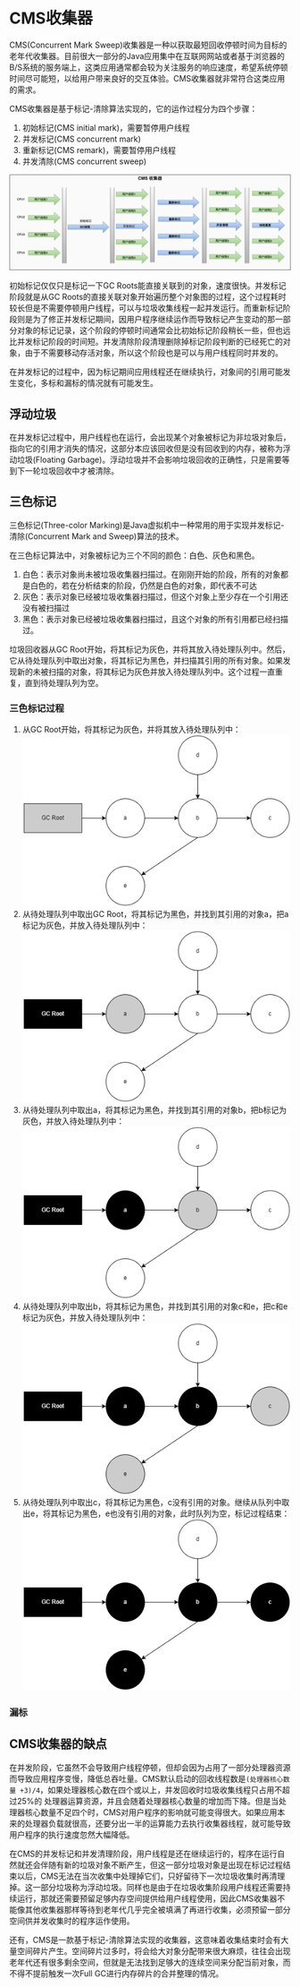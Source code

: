# CMS收集器

CMS(Concurrent Mark Sweep)收集器是一种以获取最短回收停顿时间为目标的老年代收集器。目前很大一部分的Java应用集中在互联网网站或者基于浏览器的B/S系统的服务端上，这类应用通常都会较为关注服务的响应速度，希望系统停顿时间尽可能短，以给用户带来良好的交互体验。CMS收集器就非常符合这类应用的需求。

CMS收集器是基于标记-清除算法实现的，它的运作过程分为四个步骤：

1. 初始标记(CMS initial mark)，需要暂停用户线程
2. 并发标记(CMS concurrent mark)
3. 重新标记(CMS remark)，需要暂停用户线程
4. 并发清除(CMS concurrent sweep)

![](../../img/cms.png)

初始标记仅仅只是标记一下GC Roots能直接关联到的对象，速度很快。并发标记阶段就是从GC Roots的直接关联对象开始遍历整个对象图的过程，这个过程耗时较长但是不需要停顿用户线程，可以与垃圾收集线程一起并发运行。而重新标记阶段则是为了修正并发标记期间，因用户程序继续运作而导致标记产生变动的那一部分对象的标记记录，这个阶段的停顿时间通常会比初始标记阶段稍长一些，但也远比并发标记阶段的时间短。并发清除阶段清理删除掉标记阶段判断的已经死亡的对象，由于不需要移动存活对象，所以这个阶段也是可以与用户线程同时并发的。

在并发标记的过程中，因为标记期间应用线程还在继续执行，对象间的引用可能发生变化，多标和漏标的情况就有可能发生。

## 浮动垃圾

在并发标记过程中，用户线程也在运行，会出现某个对象被标记为非垃圾对象后，指向它的引用才消失的情况，这部分本应该回收但是没有回收到的内存，被称为浮动垃圾(Floating Garbage)。浮动垃圾并不会影响垃圾回收的正确性，只是需要等到下一轮垃圾回收中才被清除。

## 三色标记

三色标记(Three-color Marking)是Java虚拟机中一种常用的用于实现并发标记-清除(Concurrent Mark and Sweep)算法的技术。

在三色标记算法中，对象被标记为三个不同的颜色：白色、灰色和黑色。

1. 白色：表示对象尚未被垃圾收集器扫描过。在刚刚开始的阶段，所有的对象都是白色的，若在分析结束的阶段，仍然是白色的对象，即代表不可达
2. 灰色：表示对象已经被垃圾收集器扫描过，但这个对象上至少存在一个引用还没有被扫描过
3. 黑色：表示对象已经被垃圾收集器扫描过，且这个对象的所有引用都已经扫描过。

垃圾回收器从GC Root开始，将其标记为灰色，并将其放入待处理队列中。然后，它从待处理队列中取出对象，将其标记为黑色，并扫描其引用的所有对象。如果发现新的未被扫描的对象，将其标记为灰色并放入待处理队列中。这个过程一直重复，直到待处理队列为空。

### 三色标记过程

1. 从GC Root开始，将其标记为灰色，并将其放入待处理队列中：
![](../../img/ThreeColorMarking1.png)
2. 从待处理队列中取出GC Root，将其标记为黑色，并找到其引用的对象a，把a标记为灰色，并放入待处理队列中：
![](../../img/ThreeColorMarking2.png)
3. 从待处理队列中取出a，将其标记为黑色，并找到其引用的对象b，把b标记为灰色，并放入待处理队列中：
![](../../img/ThreeColorMarking3.png)
4. 从待处理队列中取出b，将其标记为黑色，并找到其引用的对象c和e，把c和e标记为灰色，并放入待处理队列中：
![](../../img/ThreeColorMarking4.png)
5. 从待处理队列中取出c，将其标记为黑色，c没有引用的对象。继续从队列中取出e，将其标记为黑色，e也没有引用的对象，此时队列为空，标记过程结束：
![](../../img/ThreeColorMarking5.png)

### 漏标






## CMS收集器的缺点

在并发阶段，它虽然不会导致用户线程停顿，但却会因为占用了一部分处理器资源而导致应用程序变慢，降低总吞吐量。CMS默认启动的回收线程数是`(处理器核心数量
+3)/4`，如果处理器核心数在四个或以上，并发回收时垃圾收集线程只占用不超过25%的
处理器运算资源，并且会随着处理器核心数量的增加而下降。但是当处理器核心数量不足四个时，CMS对用户程序的影响就可能变得很大。如果应用本来的处理器负载就很高，还要分出一半的运算能力去执行收集器线程，就可能导致用户程序的执行速度忽然大幅降低。

在CMS的并发标记和并发清理阶段，用户线程是还在继续运行的，程序在运行自然就还会伴随有新的垃圾对象不断产生，但这一部分垃圾对象是出现在标记过程结束以后，CMS无法在当次收集中处理掉它们，只好留待下一次垃圾收集时再清理掉。这一部分垃圾称为浮动垃圾。同样也是由于在垃圾收集阶段用户线程还需要持续运行，那就还需要预留足够内存空间提供给用户线程使用，因此CMS收集器不能像其他收集器那样等待到老年代几乎完全被填满了再进行收集，必须预留一部分空间供并发收集时的程序运作使用。

还有，CMS是一款基于标记-清除算法实现的收集器，这意味着收集结束时会有大量空间碎片产生。空间碎片过多时，将会给大对象分配带来很大麻烦，往往会出现老年代还有很多剩余空间，但就是无法找到足够大的连续空间来分配当前对象，而不得不提前触发一次Full GC进行内存碎片的合并整理的情况。
